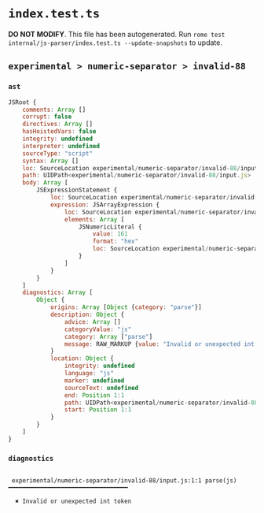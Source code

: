 # `index.test.ts`

**DO NOT MODIFY**. This file has been autogenerated. Run `rome test internal/js-parser/index.test.ts --update-snapshots` to update.

## `experimental > numeric-separator > invalid-88`

### `ast`

```javascript
JSRoot {
	comments: Array []
	corrupt: false
	directives: Array []
	hasHoistedVars: false
	integrity: undefined
	interpreter: undefined
	sourceType: "script"
	syntax: Array []
	loc: SourceLocation experimental/numeric-separator/invalid-88/input.js 1:0-2:0
	path: UIDPath<experimental/numeric-separator/invalid-88/input.js>
	body: Array [
		JSExpressionStatement {
			loc: SourceLocation experimental/numeric-separator/invalid-88/input.js 1:0-1:8
			expression: JSArrayExpression {
				loc: SourceLocation experimental/numeric-separator/invalid-88/input.js 1:0-1:8
				elements: Array [
					JSNumericLiteral {
						value: 161
						format: "hex"
						loc: SourceLocation experimental/numeric-separator/invalid-88/input.js 1:1-1:7
					}
				]
			}
		}
	]
	diagnostics: Array [
		Object {
			origins: Array [Object {category: "parse"}]
			description: Object {
				advice: Array []
				categoryValue: "js"
				category: Array ["parse"]
				message: RAW_MARKUP {value: "Invalid or unexpected int token"}
			}
			location: Object {
				integrity: undefined
				language: "js"
				marker: undefined
				sourceText: undefined
				end: Position 1:1
				path: UIDPath<experimental/numeric-separator/invalid-88/input.js>
				start: Position 1:1
			}
		}
	]
}
```

### `diagnostics`

```

 experimental/numeric-separator/invalid-88/input.js:1:1 parse(js) ━━━━━━━━━━━━━━━━━━━━━━━━━━━━━━━━━━

  ✖ Invalid or unexpected int token


```
